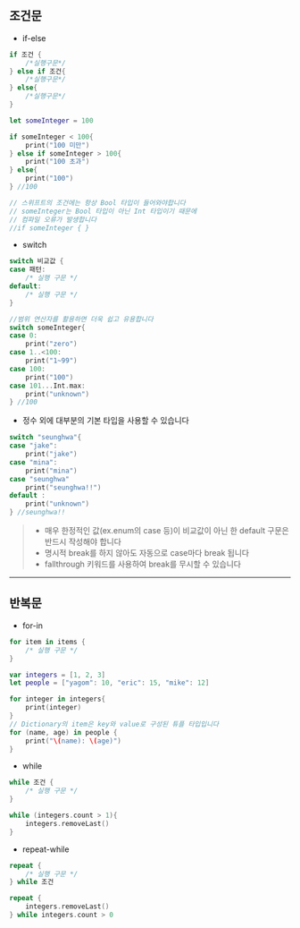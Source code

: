**조건문**
-----

- if-else
```swift
if 조건 {
    /*실행구문*/
} else if 조건{
    /*실행구문*/
} else{
    /*실행구문*/
}

let someInteger = 100

if someInteger < 100{
    print("100 미만")
} else if someInteger > 100{
    print("100 초과")
} else{
    print("100")
} //100

// 스위프트의 조건에는 항상 Bool 타입이 들어와야합니다
// someInteger는 Bool 타입이 아닌 Int 타입이기 때문에
// 컴파일 오류가 발생합니다
//if someInteger { }
```

- switch
```swift
switch 비교값 {
case 패턴:
    /* 실행 구문 */
default:
    /* 실행 구문 */
}

//범위 연산자를 활용하면 더욱 쉽고 유용합니다
switch someInteger{
case 0:
    print("zero")
case 1..<100:
    print("1~99")
case 100:
    print("100")
case 101...Int.max:
    print("unknown")
} //100
```
- 정수 외에 대부분의 기본 타입을 사용할 수 있습니다
```swift
switch "seunghwa"{
case "jake":
    print("jake")
case "mina":
    print("mina")
case "seunghwa"
    print("seunghwa!!")
default :
    print("unknown")
} //seunghwa!!
```
> - 매우 한정적인 값(ex.enum의 case 등)이 비교값이 아닌 한 default 구문은 반드시 작성해야 합니다
> - 명시적 break를 하지 않아도 자동으로 case마다 break 됩니다 
> - fallthrough 키워드를 사용하여 break를 무시할 수 있습니다

***

**반복문**
-----

- for-in
```swift
for item in items {
    /* 실행 구문 */
}

var integers = [1, 2, 3]
let people = ["yagom": 10, "eric": 15, "mike": 12]

for integer in integers{
    print(integer)
}
// Dictionary의 item은 key와 value로 구성된 튜플 타입입니다
for (name, age) in people {
    print("\(name): \(age)")
}
```

- while
```swift
while 조건 {
    /* 실행 구문 */
}

while (integers.count > 1){
    integers.removeLast()
}
```

- repeat-while
```swift
repeat {
    /* 실행 구문 */
} while 조건

repeat {
    integers.removeLast()
} while integers.count > 0
```
